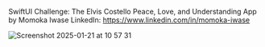 SwiftUI Challenge: The Elvis Costello Peace, Love, and Understanding App
by Momoka Iwase LinkedIn: https://www.linkedin.com/in/momoka-iwase

![Screenshot 2025-01-21 at 10 57 31](https://github.com/user-attachments/assets/3d6035dd-44f5-4f38-8c0d-c256afa99264)
